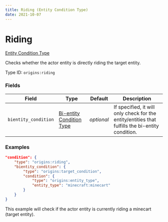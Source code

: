 ```yaml
---
title: Riding (Entity Condition Type)
date: 2021-10-07
---
```


# Riding

[Entity Condition Type](../entity_condition_types.md)

Checks whether the actor entity is directly riding the target entity.

Type ID: `origins:riding`


### Fields

Field | Type | Default | Description
------|------|---------|-------------
`bientity_condition` | [Bi-entity Condition Type](../bientity_condition_types.md) | _optional_ | If specified, it will only check for the entity/entities that fulfills the bi-entity condition.


### Examples

```json
"condition": {
    "type": "origins:riding",
    "bientity_condition": {
        "type": "origins:target_condition",
        "condition": {
            "type": "origins:entity_type",
            "entity_type": "minecraft:minecart"
        }
    }
}
```

This example will check if the actor entity is currently riding a minecart (target entity).
